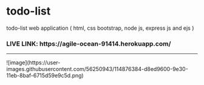 # todo-list
todo-list web application ( html, css bootstrap, node js, express js and ejs )
<h3>LIVE LINK: https://agile-ocean-91414.herokuapp.com/ </h3>
<hr> 
![image](https://user-images.githubusercontent.com/56250943/114876384-d8ed9600-9e30-11eb-8baf-6715d59e9c5d.png)
